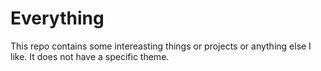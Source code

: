 # Everything
This repo contains some intereasting things or projects or anything else I like. It does not have a specific theme.
